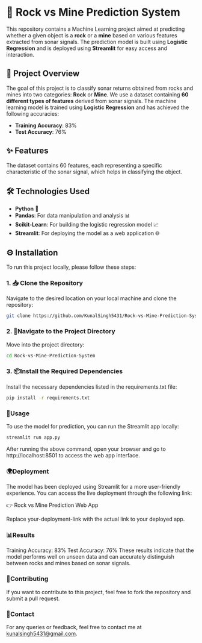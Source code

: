 # 🚀 Rock vs Mine Prediction System

This repository contains a Machine Learning project aimed at predicting whether a given object is a **rock** or a **mine** based on various features extracted from sonar signals. The prediction model is built using **Logistic Regression** and is deployed using **Streamlit** for easy access and interaction.

## 📄 Project Overview

The goal of this project is to classify sonar returns obtained from rocks and mines into two categories: **Rock** or **Mine**. We use a dataset containing **60 different types of features** derived from sonar signals. The machine learning model is trained using **Logistic Regression** and has achieved the following accuracies:
- **Training Accuracy**: 83%
- **Test Accuracy**: 76%

## ✨ Features

The dataset contains 60 features, each representing a specific characteristic of the sonar signal, which helps in classifying the object.

## 🛠️ Technologies Used

- **Python** 🐍
- **Pandas**: For data manipulation and analysis 📊
- **Scikit-Learn**: For building the logistic regression model 📈
- **Streamlit**: For deploying the model as a web application 🌐

## ⚙️ Installation

To run this project locally, please follow these steps:

### 1. 📥 Clone the Repository

Navigate to the desired location on your local machine and clone the repository:

```bash
git clone https://github.com/KunalSingh5431/Rock-vs-Mine-Prediction-System.git
```

### 2. 📂Navigate to the Project Directory

Move into the project directory:

```bash
cd Rock-vs-Mine-Prediction-System
```

### 3. 📦Install the Required Dependencies
Install the necessary dependencies listed in the requirements.txt file:

```bash
pip install -r requirements.txt
```

### 🚀Usage
To use the model for prediction, you can run the Streamlit app locally:
```bash
streamlit run app.py
```
After running the above command, open your browser and go to http://localhost:8501 to access the web app interface.

### 🌍Deployment

The model has been deployed using Streamlit for a more user-friendly experience. You can access the live deployment through the following link:

👉 Rock vs Mine Prediction Web App

Replace your-deployment-link with the actual link to your deployed app.

### 📊Results
Training Accuracy: 83%
Test Accuracy: 76%
These results indicate that the model performs well on unseen data and can accurately distinguish between rocks and mines based on sonar signals.

### 🤝Contributing
If you want to contribute to this project, feel free to fork the repository and submit a pull request.

### 📧Contact
For any queries or feedback, feel free to contact me at kunalsingh5431@gmail.com.



